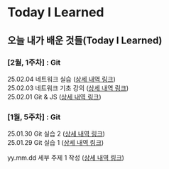 # Today I Learned

## 오늘 내가 배운 것들(Today I Learned)

### [2월, 1주차] : Git
25.02.04 네트워크 실습  ([상세 내역 링크](https://github.com/100-hours-a-week/eric.hwang-til/blob/main/Feb/2025-02-04.md)) \
25.02.03 네트워크 기초 강의  ([상세 내역 링크](https://github.com/100-hours-a-week/eric.hwang-til/blob/main/Feb/2025-02-03.md))\
25.02.01 Git & JS  ([상세 내역 링크](https://github.com/100-hours-a-week/eric.hwang-til/blob/main/Feb/2025-02-01.md))
### [1월, 5주차] : Git
25.01.30 Git 실습 2 ([상세 내역 링크](https://github.com/100-hours-a-week/eric.hwang-til/blob/main/Jan/2025-01-30.md)) \
25.01.29 Git 실습 1 ([상세 내역 링크](https://github.com/100-hours-a-week/eric.hwang-til/blob/main/Jan/2025-01-29.md))

yy.mm.dd 세부 주제 1 작성 ([상세 내역 링크](https://github.com/kakao-cloud-edu-5/til-template/blob/main/Jan/yyyy-mm-dd))
